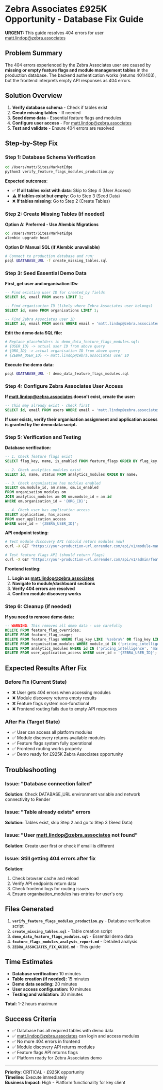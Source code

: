 # Zebra Associates £925K Opportunity - Database Fix Guide

**URGENT:** This guide resolves 404 errors for user matt.lindop@zebra.associates

## Problem Summary

The 404 errors experienced by the Zebra Associates user are caused by **missing or empty feature flags and module management tables** in the production database. The backend authentication works (returns 401/403), but the frontend interprets empty API responses as 404 errors.

## Solution Overview

1. **Verify database schema** - Check if tables exist
2. **Create missing tables** - If needed
3. **Seed demo data** - Essential feature flags and modules
4. **Configure user access** - For matt.lindop@zebra.associates
5. **Test and validate** - Ensure 404 errors are resolved

## Step-by-Step Fix

### Step 1: Database Schema Verification

```bash
cd /Users/matt/Sites/MarketEdge
python3 verify_feature_flags_modules_production.py
```

**Expected outcomes:**
- ✅ **If all tables exist with data**: Skip to Step 4 (User Access)
- ⚠️ **If tables exist but empty**: Go to Step 3 (Seed Data) 
- ❌ **If tables missing**: Go to Step 2 (Create Tables)

### Step 2: Create Missing Tables (if needed)

**Option A: Preferred - Use Alembic Migrations**
```bash
cd /Users/matt/Sites/MarketEdge
alembic upgrade head
```

**Option B: Manual SQL (if Alembic unavailable)**
```bash
# Connect to production database and run:
psql $DATABASE_URL -f create_missing_tables.sql
```

### Step 3: Seed Essential Demo Data

**First, get user and organisation IDs:**
```sql
-- Find existing user ID for created_by fields
SELECT id, email FROM users LIMIT 1;

-- Find organisation ID (likely where Zebra Associates user belongs)
SELECT id, name FROM organisations LIMIT 1;

-- Find Zebra Associates user ID
SELECT id, email FROM users WHERE email = 'matt.lindop@zebra.associates';
```

**Edit the demo data SQL file:**
```bash
# Replace placeholders in demo_data_feature_flags_modules.sql:
# {USER_ID} -> actual user ID from above query
# {ORG_ID} -> actual organisation ID from above query  
# {ZEBRA_USER_ID} -> matt.lindop@zebra.associates user ID
```

**Execute the demo data:**
```bash
psql $DATABASE_URL -f demo_data_feature_flags_modules.sql
```

### Step 4: Configure Zebra Associates User Access

**If matt.lindop@zebra.associates doesn't exist, create the user:**
```sql
-- This may already exist - check first
SELECT id, email FROM users WHERE email = 'matt.lindop@zebra.associates';
```

**If user exists, verify their organisation assignment and application access is granted by the demo data script.**

### Step 5: Verification and Testing

**Database verification:**
```sql
-- 1. Check feature flags exist
SELECT flag_key, name, is_enabled FROM feature_flags ORDER BY flag_key;

-- 2. Check analytics modules exist  
SELECT id, name, status FROM analytics_modules ORDER BY name;

-- 3. Check organisation has modules enabled
SELECT om.module_id, am.name, om.is_enabled 
FROM organisation_modules om 
JOIN analytics_modules am ON om.module_id = am.id 
WHERE om.organisation_id = '{ORG_ID}';

-- 4. Check user has application access
SELECT application, has_access 
FROM user_application_access 
WHERE user_id = '{ZEBRA_USER_ID}';
```

**API endpoint testing:**
```bash
# Test module discovery API (should return modules now)
curl -X GET "https://your-production-url.onrender.com/api/v1/module-management/modules"

# Test feature flags API (should return flags)
curl -X GET "https://your-production-url.onrender.com/api/v1/admin/feature-flags"
```

**Frontend testing:**
1. **Login as matt.lindop@zebra.associates**
2. **Navigate to module/dashboard sections**
3. **Verify 404 errors are resolved**
4. **Confirm module discovery works**

### Step 6: Cleanup (if needed)

**If you need to remove demo data:**
```sql
-- WARNING: This removes all demo data - use carefully
DELETE FROM feature_flag_overrides;
DELETE FROM feature_flag_usage;  
DELETE FROM feature_flags WHERE flag_key LIKE '%zebra%' OR flag_key LIKE '%demo%';
DELETE FROM organisation_modules WHERE module_id IN ('pricing_intelligence', 'market_trends', 'competitor_analysis', 'zebra_cinema_analytics');
DELETE FROM analytics_modules WHERE id IN ('pricing_intelligence', 'market_trends', 'competitor_analysis', 'zebra_cinema_analytics');
DELETE FROM user_application_access WHERE user_id = '{ZEBRA_USER_ID}';
```

## Expected Results After Fix

### Before Fix (Current State)
- ❌ User gets 404 errors when accessing modules
- ❌ Module discovery returns empty results  
- ❌ Feature flags system non-functional
- ❌ Frontend routing fails due to empty API responses

### After Fix (Target State)
- ✅ User can access all platform modules
- ✅ Module discovery returns available modules
- ✅ Feature flags system fully operational  
- ✅ Frontend routing works properly
- ✅ Demo ready for £925K Zebra Associates opportunity

## Troubleshooting

### Issue: "Database connection failed"
**Solution:** Check DATABASE_URL environment variable and network connectivity to Render

### Issue: "Table already exists" errors  
**Solution:** Tables exist, skip Step 2 and go to Step 3 (Seed Data)

### Issue: "User matt.lindop@zebra.associates not found"
**Solution:** Create user first or check if email is different

### Issue: Still getting 404 errors after fix
**Solution:** 
1. Check browser cache and reload
2. Verify API endpoints return data
3. Check frontend logs for routing issues
4. Ensure organisation_modules has entries for user's org

## Files Generated

1. **`verify_feature_flags_modules_production.py`** - Database verification script
2. **`create_missing_tables.sql`** - Table creation script  
3. **`demo_data_feature_flags_modules.sql`** - Essential demo data
4. **`feature_flags_modules_analysis_report.md`** - Detailed analysis
5. **`ZEBRA_ASSOCIATES_FIX_GUIDE.md`** - This guide

## Time Estimates

- **Database verification:** 10 minutes
- **Table creation (if needed):** 15 minutes  
- **Demo data seeding:** 20 minutes
- **User access configuration:** 10 minutes
- **Testing and validation:** 30 minutes

**Total:** 1-2 hours maximum

## Success Criteria

- ✅ Database has all required tables with demo data
- ✅ matt.lindop@zebra.associates can login and access modules
- ✅ No more 404 errors in frontend
- ✅ Module discovery API returns modules
- ✅ Feature flags API returns flags  
- ✅ Platform ready for Zebra Associates demo

---

**Priority:** CRITICAL - £925K opportunity  
**Timeline:** Execute immediately  
**Business Impact:** High - Platform functionality for key client